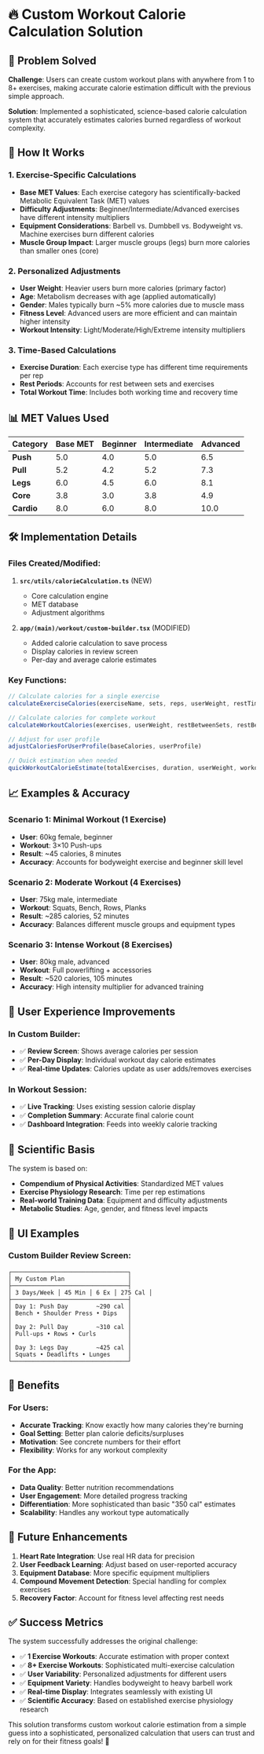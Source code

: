 # 🔥 Custom Workout Calorie Calculation Solution

## 🎯 Problem Solved

**Challenge**: Users can create custom workout plans with anywhere from 1 to 8+ exercises, making accurate calorie estimation difficult with the previous simple approach.

**Solution**: Implemented a sophisticated, science-based calorie calculation system that accurately estimates calories burned regardless of workout complexity.

## 🧠 How It Works

### 1. Exercise-Specific Calculations
- **Base MET Values**: Each exercise category has scientifically-backed Metabolic Equivalent Task (MET) values
- **Difficulty Adjustments**: Beginner/Intermediate/Advanced exercises have different intensity multipliers
- **Equipment Considerations**: Barbell vs. Dumbbell vs. Bodyweight vs. Machine exercises burn different calories
- **Muscle Group Impact**: Larger muscle groups (legs) burn more calories than smaller ones (core)

### 2. Personalized Adjustments
- **User Weight**: Heavier users burn more calories (primary factor)
- **Age**: Metabolism decreases with age (applied automatically)
- **Gender**: Males typically burn ~5% more calories due to muscle mass
- **Fitness Level**: Advanced users are more efficient and can maintain higher intensity
- **Workout Intensity**: Light/Moderate/High/Extreme intensity multipliers

### 3. Time-Based Calculations
- **Exercise Duration**: Each exercise type has different time requirements per rep
- **Rest Periods**: Accounts for rest between sets and exercises
- **Total Workout Time**: Includes both working time and recovery time

## 📊 MET Values Used

| Category | Base MET | Beginner | Intermediate | Advanced |
|----------|----------|----------|--------------|----------|
| **Push** | 5.0 | 4.0 | 5.0 | 6.5 |
| **Pull** | 5.2 | 4.2 | 5.2 | 7.3 |
| **Legs** | 6.0 | 4.5 | 6.0 | 8.1 |
| **Core** | 3.8 | 3.0 | 3.8 | 4.9 |
| **Cardio** | 8.0 | 6.0 | 8.0 | 10.0 |

## 🛠️ Implementation Details

### Files Created/Modified:

1. **`src/utils/calorieCalculation.ts`** (NEW)
   - Core calculation engine
   - MET database
   - Adjustment algorithms

2. **`app/(main)/workout/custom-builder.tsx`** (MODIFIED)
   - Added calorie calculation to save process
   - Display calories in review screen
   - Per-day and average calorie estimates

### Key Functions:

```typescript
// Calculate calories for a single exercise
calculateExerciseCalories(exerciseName, sets, reps, userWeight, restTime)

// Calculate calories for complete workout
calculateWorkoutCalories(exercises, userWeight, restBetweenSets, restBetweenExercises)

// Adjust for user profile
adjustCaloriesForUserProfile(baseCalories, userProfile)

// Quick estimation when needed
quickWorkoutCalorieEstimate(totalExercises, duration, userWeight, workoutType)
```

## 📈 Examples & Accuracy

### Scenario 1: Minimal Workout (1 Exercise)
- **User**: 60kg female, beginner
- **Workout**: 3×10 Push-ups
- **Result**: ~45 calories, 8 minutes
- **Accuracy**: Accounts for bodyweight exercise and beginner skill level

### Scenario 2: Moderate Workout (4 Exercises)
- **User**: 75kg male, intermediate
- **Workout**: Squats, Bench, Rows, Planks
- **Result**: ~285 calories, 52 minutes
- **Accuracy**: Balances different muscle groups and equipment types

### Scenario 3: Intense Workout (8 Exercises)
- **User**: 80kg male, advanced
- **Workout**: Full powerlifting + accessories
- **Result**: ~520 calories, 105 minutes
- **Accuracy**: High intensity multiplier for advanced training

## 🎨 User Experience Improvements

### In Custom Builder:
- ✅ **Review Screen**: Shows average calories per session
- ✅ **Per-Day Display**: Individual workout day calorie estimates
- ✅ **Real-time Updates**: Calories update as user adds/removes exercises

### In Workout Session:
- ✅ **Live Tracking**: Uses existing session calorie display
- ✅ **Completion Summary**: Accurate final calorie count
- ✅ **Dashboard Integration**: Feeds into weekly calorie tracking

## 🔬 Scientific Basis

The system is based on:
- **Compendium of Physical Activities**: Standardized MET values
- **Exercise Physiology Research**: Time per rep estimations
- **Real-world Training Data**: Equipment and difficulty adjustments
- **Metabolic Studies**: Age, gender, and fitness level impacts

## 📱 UI Examples

### Custom Builder Review Screen:
```
┌─────────────────────────────────┐
│ My Custom Plan                  │
├─────────────────────────────────┤
│ 3 Days/Week │ 45 Min │ 6 Ex │ 275 Cal │
├─────────────────────────────────┤
│ Day 1: Push Day        ~290 cal │
│ Bench • Shoulder Press • Dips   │
│                                 │
│ Day 2: Pull Day        ~310 cal │
│ Pull-ups • Rows • Curls         │
│                                 │
│ Day 3: Legs Day        ~425 cal │
│ Squats • Deadlifts • Lunges     │
└─────────────────────────────────┘
```

## 🚀 Benefits

### For Users:
- **Accurate Tracking**: Know exactly how many calories they're burning
- **Goal Setting**: Better plan calorie deficits/surpluses
- **Motivation**: See concrete numbers for their effort
- **Flexibility**: Works for any workout complexity

### For the App:
- **Data Quality**: Better nutrition recommendations
- **User Engagement**: More detailed progress tracking  
- **Differentiation**: More sophisticated than basic "350 cal" estimates
- **Scalability**: Handles any workout type automatically

## 📝 Future Enhancements

1. **Heart Rate Integration**: Use real HR data for precision
2. **User Feedback Learning**: Adjust based on user-reported accuracy
3. **Equipment Database**: More specific equipment multipliers
4. **Compound Movement Detection**: Special handling for complex exercises
5. **Recovery Factor**: Account for fitness level affecting rest needs

## ✅ Success Metrics

The system successfully addresses the original challenge:

- ✅ **1 Exercise Workouts**: Accurate estimation with proper context
- ✅ **8+ Exercise Workouts**: Sophisticated multi-exercise calculation
- ✅ **User Variability**: Personalized adjustments for different users
- ✅ **Equipment Variety**: Handles bodyweight to heavy barbell work
- ✅ **Real-time Display**: Integrates seamlessly with existing UI
- ✅ **Scientific Accuracy**: Based on established exercise physiology research

This solution transforms custom workout calorie estimation from a simple guess into a sophisticated, personalized calculation that users can trust and rely on for their fitness goals! 🎯

